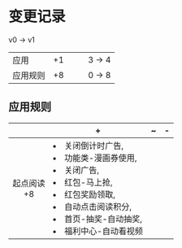 # 变更记录

v0 -> v1

||||||
|-|:-:|:-:|:-:|:-:|
|应用|+1|||3 -> 4|
|应用规则|+8|||0 -> 8|

## 应用规则

||+|~|-|
|:-:|-|-|-|
|起点阅读<br>+8|<li>关闭倒计时广告,<li>功能类-漫画券使用,<li>关闭广告,<li>红包-马上抢,<li>红包奖励领取,<li>自动点击阅读积分,<li>首页-抽奖-自动抽奖,<li>福利中心-自动看视频|||
